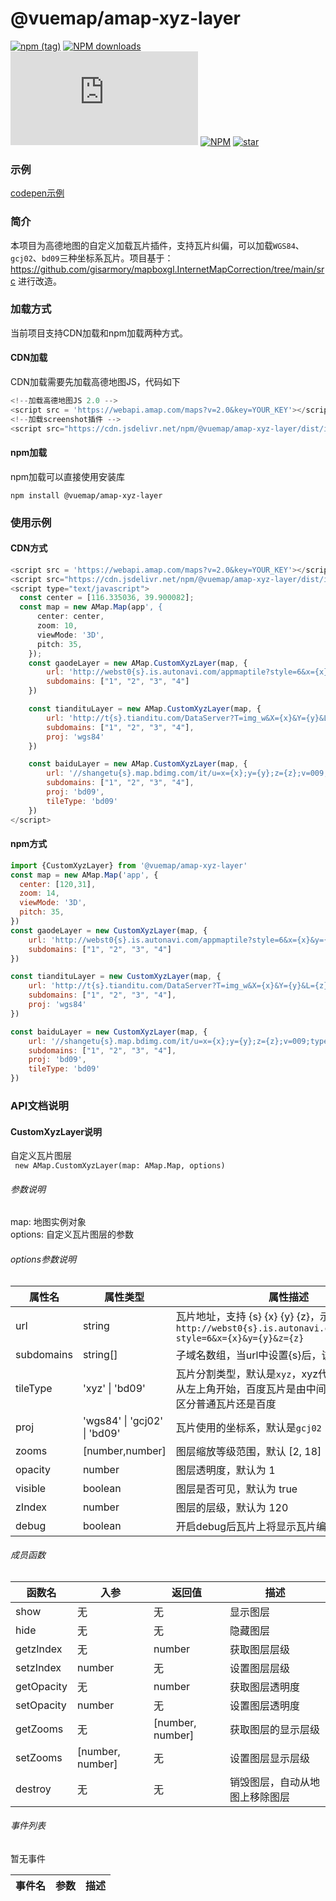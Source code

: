 # @vuemap/amap-xyz-layer
[![npm (tag)](https://img.shields.io/npm/v/@vuemap/amap-xyz-layer)](https://www.npmjs.org/package/@vuemap/amap-xyz-layer)
[![NPM downloads](http://img.shields.io/npm/dm/@vuemap/amap-xyz-layer.svg)](https://npmjs.org/package/@vuemap/amap-xyz-layer)
![JS gzip size](http://img.badgesize.io/https://unpkg.com/@vuemap/amap-xyz-layer/dist/index.js?compression=gzip&label=gzip%20size:%20JS)
[![NPM](https://img.shields.io/npm/l/@vuemap/amap-xyz-layer)](https://github.com/AMap-Web/amap-screenshot)
[![star](https://badgen.net/github/stars/guyangyang/amap-screenshot)](https://github.com/AMap-Web/amap-screenshot)

### 示例
[codepen示例](https://codepen.io/yangyanggu/pen/JjvEzaR)

### 简介
本项目为高德地图的自定义加载瓦片插件，支持瓦片纠偏，可以加载`WGS84`、`gcj02`、`bd09`三种坐标系瓦片。项目基于：https://github.com/gisarmory/mapboxgl.InternetMapCorrection/tree/main/src 进行改造。


### 加载方式
当前项目支持CDN加载和npm加载两种方式。

#### CDN加载
CDN加载需要先加载高德地图JS，代码如下
```js
<!--加载高德地图JS 2.0 -->
<script src = 'https://webapi.amap.com/maps?v=2.0&key=YOUR_KEY'></script>
<!--加载screenshot插件 -->
<script src="https://cdn.jsdelivr.net/npm/@vuemap/amap-xyz-layer/dist/index.js"></script>
```

#### npm加载
npm加载可以直接使用安装库
```shell
npm install @vuemap/amap-xyz-layer
```

### 使用示例

#### CDN方式
```js
<script src = 'https://webapi.amap.com/maps?v=2.0&key=YOUR_KEY'></script>
<script src="https://cdn.jsdelivr.net/npm/@vuemap/amap-xyz-layer/dist/index.js"></script>
<script type="text/javascript">
  const center = [116.335036, 39.900082];
  const map = new AMap.Map(app', {
      center: center,
      zoom: 10,
      viewMode: '3D',
      pitch: 35,
    });
    const gaodeLayer = new AMap.CustomXyzLayer(map, {
        url: 'http://webst0{s}.is.autonavi.com/appmaptile?style=6&x={x}&y={y}&z={z}',
        subdomains: ["1", "2", "3", "4"]
    })

    const tiandituLayer = new AMap.CustomXyzLayer(map, {
        url: 'http://t{s}.tianditu.com/DataServer?T=img_w&X={x}&Y={y}&L={z}&tk=xxxx',
        subdomains: ["1", "2", "3", "4"],
        proj: 'wgs84'
    })

    const baiduLayer = new AMap.CustomXyzLayer(map, {
        url: '//shangetu{s}.map.bdimg.com/it/u=x={x};y={y};z={z};v=009;type=sate&fm=46',
        subdomains: ["1", "2", "3", "4"],
        proj: 'bd09',
        tileType: 'bd09'
    })
</script>
```

#### npm方式
```js
import {CustomXyzLayer} from '@vuemap/amap-xyz-layer'
const map = new AMap.Map('app', {
  center: [120,31],
  zoom: 14,
  viewMode: '3D',
  pitch: 35,
})
const gaodeLayer = new CustomXyzLayer(map, {
    url: 'http://webst0{s}.is.autonavi.com/appmaptile?style=6&x={x}&y={y}&z={z}',
    subdomains: ["1", "2", "3", "4"]
})

const tiandituLayer = new CustomXyzLayer(map, {
    url: 'http://t{s}.tianditu.com/DataServer?T=img_w&X={x}&Y={y}&L={z}&tk=xxxx',
    subdomains: ["1", "2", "3", "4"],
    proj: 'wgs84'
})

const baiduLayer = new CustomXyzLayer(map, {
    url: '//shangetu{s}.map.bdimg.com/it/u=x={x};y={y};z={z};v=009;type=sate&fm=46',
    subdomains: ["1", "2", "3", "4"],
    proj: 'bd09',
    tileType: 'bd09'
})
```

### API文档说明

#### CustomXyzLayer说明
自定义瓦片图层<br/>
``  new AMap.CustomXyzLayer(map: AMap.Map, options)  ``<br/>
###### 参数说明
map: 地图实例对象<br/>
options: 自定义瓦片图层的参数 <br/>

###### options参数说明
| 属性名        | 属性类型                         | 属性描述                                                                                               |
|------------|------------------------------|----------------------------------------------------------------------------------------------------|
| url        | string                       | 瓦片地址，支持 {s} {x} {y} {z}，示例：`http://webst0{s}.is.autonavi.com/appmaptile?style=6&x={x}&y={y}&z={z}` |
| subdomains | string[]                     | 子域名数组，当url中设置{s}后，该属性必填                                                                            | 
| tileType   | 'xyz' \| 'bd09'              | 瓦片分割类型，默认是`xyz`，xyz代表瓦片是编号是从左上角开始，百度瓦片是由中间开始，所以需要区分普通瓦片还是百度                                        |
| proj       | 'wgs84' \| 'gcj02' \| 'bd09' | 瓦片使用的坐标系，默认是`gcj02`                                                                                |
| zooms      | [number,number]              | 图层缩放等级范围，默认 [2, 18]                                                                                |
| opacity    | number                       | 图层透明度，默认为 1                                                                                        |
| visible    | boolean                      | 图层是否可见，默认为 true                                                                                    |
| zIndex     | number                       | 图层的层级，默认为 120                                                                                      | 
 | debug      | boolean                      | 开启debug后瓦片上将显示瓦片编号                                                                                 |


###### 成员函数

| 函数名        | 入参               | 返回值              | 描述              |
|------------|------------------|------------------|-----------------|
| show       | 无                | 无                | 显示图层            |
| hide       | 无                | 无                | 隐藏图层            |
| getzIndex  | 无                | number           | 获取图层层级          |
 | setzIndex  | number           | 无                | 设置图层层级          |
| getOpacity | 无                | number           | 获取图层透明度         | 
| setOpacity | number           | 无                | 设置图层透明度         |
| getZooms   | 无                | [number, number] | 获取图层的显示层级       |
| setZooms   | [number, number] | 无                | 设置图层显示层级        |
| destroy    | 无                | 无                | 销毁图层，自动从地图上移除图层 |
###### 事件列表
暂无事件

| 事件名 | 参数 | 描述 |
| ---- | ---- | ---- |


